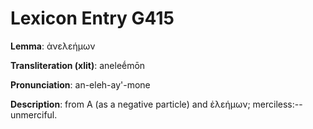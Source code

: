 # Lexicon Entry G415

**Lemma**: ἀνελεήμων

**Transliteration (xlit)**: aneleḗmōn

**Pronunciation**: an-eleh-ay'-mone

**Description**:
from Α (as a negative particle) and ἐλεήμων; merciless:--unmerciful.
